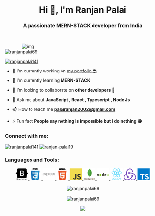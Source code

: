 <h1 align="center">Hi 👋, I'm Ranjan Palai</h1>
<h3 align="center">A passionate MERN-STACK developer from India</h3>
<br/>
<br/>
<img src="https://camo.githubusercontent.com/cae12fddd9d6982901d82580bdf321d81fb299141098ca1c2d4891870827bf17/68747470733a2f2f6d69726f2e6d656469756d2e636f6d2f6d61782f313336302f302a37513379765349765f7430696f4a2d5a2e676966" width="450px" align="right" alt="img"/>
<p align="left"> <img src="https://komarev.com/ghpvc/?username=ranjanpalai69&label=Profile%20views&color=0e75b6&style=flat" alt="ranjanpalai69" /> </p>


<p align="left"> <a href="https://twitter.com/ranjanpalai141" target="blank"><img src="https://img.shields.io/twitter/follow/ranjanpalai141?logo=twitter&style=for-the-badge" alt="ranjanpalai141" /></a> </p>

- 🔭 I’m currently working on [my portfolio 😎](https://github.com/ranjanpalai69/ranjanpalai69.github.io)

- 🌱 I’m currently learning **MERN-STACK**

- 👯 I’m looking to collaborate on **other developers 👀**

- 💬 Ask me about **JavaScript , React , Typescript , Node Js**

- 📫 How to reach me **palairanjan2002@gmail.com**


- ⚡ Fun fact **People say nothing is impossible but i do nothing 😁**

<h3 align="left">Connect with me:</h3>
<p align="left">
<a href="https://twitter.com/ranjanpalai141" target="blank"><img align="center" src="https://raw.githubusercontent.com/rahuldkjain/github-profile-readme-generator/master/src/images/icons/Social/twitter.svg" alt="ranjanpalai141" height="30" width="40" /></a>
<a href="https://linkedin.com/in/ranjan-palai19" target="blank"><img align="center" src="https://raw.githubusercontent.com/rahuldkjain/github-profile-readme-generator/master/src/images/icons/Social/linked-in-alt.svg" alt="ranjan-palai19" height="30" width="40" /></a>
</p>

<h3 align="left">Languages and Tools:</h3>
<p align="center"> <a href="https://getbootstrap.com" target="_blank" rel="noreferrer"> <img src="https://raw.githubusercontent.com/devicons/devicon/master/icons/bootstrap/bootstrap-plain-wordmark.svg" alt="bootstrap" width="40" height="40"/> </a> <a href="https://www.w3schools.com/css/" target="_blank" rel="noreferrer"> <img src="https://raw.githubusercontent.com/devicons/devicon/master/icons/css3/css3-original-wordmark.svg" alt="css3" width="40" height="40"/> </a> <a href="https://expressjs.com" target="_blank" rel="noreferrer"> <img src="https://raw.githubusercontent.com/devicons/devicon/master/icons/express/express-original-wordmark.svg" alt="express" width="40" height="40"/> </a> <a href="https://www.w3.org/html/" target="_blank" rel="noreferrer"> <img src="https://raw.githubusercontent.com/devicons/devicon/master/icons/html5/html5-original-wordmark.svg" alt="html5" width="40" height="40"/> </a> <a href="https://developer.mozilla.org/en-US/docs/Web/JavaScript" target="_blank" rel="noreferrer"> <img src="https://raw.githubusercontent.com/devicons/devicon/master/icons/javascript/javascript-original.svg" alt="javascript" width="40" height="40"/> </a> <a href="https://www.mongodb.com/" target="_blank" rel="noreferrer"> <img src="https://raw.githubusercontent.com/devicons/devicon/master/icons/mongodb/mongodb-original-wordmark.svg" alt="mongodb" width="40" height="40"/> </a> <a href="https://nodejs.org" target="_blank" rel="noreferrer"> <img src="https://raw.githubusercontent.com/devicons/devicon/master/icons/nodejs/nodejs-original-wordmark.svg" alt="nodejs" width="40" height="40"/> </a> <a href="https://reactjs.org/" target="_blank" rel="noreferrer"> <img src="https://raw.githubusercontent.com/devicons/devicon/master/icons/react/react-original-wordmark.svg" alt="react" width="40" height="40"/> </a> <a href="https://redux.js.org" target="_blank" rel="noreferrer"> <img src="https://raw.githubusercontent.com/devicons/devicon/master/icons/redux/redux-original.svg" alt="redux" width="40" height="40"/> </a> <a href="https://www.typescriptlang.org/" target="_blank" rel="noreferrer"> <img src="https://raw.githubusercontent.com/devicons/devicon/master/icons/typescript/typescript-original.svg" alt="typescript" width="40" height="40"/> </a> </p>



<p align="center">&nbsp;<img align="center" src="https://github-readme-stats.vercel.app/api?username=ranjanpalai69&show_icons=true&locale=en" alt="ranjanpalai69" /></p>
<p align="center">&nbsp;<img align="center" src="https://github-readme-streak-stats.herokuapp.com/?user=ranjanpalai69&" alt="ranjanpalai69" /></p>
<p align="center">
  <img  src="https://raw.githubusercontent.com/Trilokia/Trilokia/379277808c61ef204768a61bbc5d25bc7798ccf1/bottom_header.svg">
 </p>

